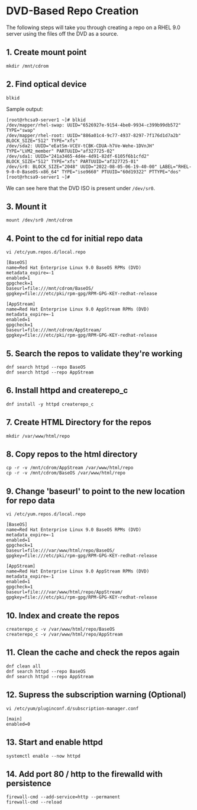# DVD-Based Repo Creation
The following steps will take you through creating a repo on a RHEL 9.0 server using the files off the DVD as a source.

## 1. Create mount point
`mkdir /mnt/cdrom`

## 2. Find optical device
`blkid`

Sample output:
```
[root@rhcsa9-server1 ~]# blkid
/dev/mapper/rhel-swap: UUID="6526927e-9154-4be0-9934-c399b99db572" TYPE="swap"
/dev/mapper/rhel-root: UUID="886a01c4-9c77-4937-8297-7f176d1d7a2b" BLOCK_SIZE="512" TYPE="xfs"
/dev/sda2: UUID="eEatSm-VCEV-tCBK-CDUA-h7Ve-Wehe-1DVnJH" TYPE="LVM2_member" PARTUUID="af327725-02"
/dev/sda1: UUID="241a3465-4d4e-4d91-82df-6105f6b1cfd2" BLOCK_SIZE="512" TYPE="xfs" PARTUUID="af327725-01"
/dev/sr0: BLOCK_SIZE="2048" UUID="2022-08-05-06-19-40-00" LABEL="RHEL-9-0-0-BaseOS-x86_64" TYPE="iso9660" PTUUID="60d19322" PTTYPE="dos"
[root@rhcsa9-server1 ~]#
```
We can see here that the DVD ISO is present under `/dev/sr0`.

## 3. Mount it
`mount /dev/sr0 /mnt/cdrom`

## 4. Point to the cd for initial repo data
`vi /etc/yum.repos.d/local.repo`

```
[BaseOS]
name=Red Hat Enterprise Linux 9.0 BaseOS RPMs (DVD)
metadata_expire=-1
enabled=1
gpgcheck=1
baseurl=file:///mnt/cdrom/BaseOS/
gpgkey=file:///etc/pki/rpm-gpg/RPM-GPG-KEY-redhat-release

[AppStream]
name=Red Hat Enterprise Linux 9.0 AppStream RPMs (DVD)
metadata_expire=-1
enabled=1
gpgcheck=1
baseurl=file:///mnt/cdrom/AppStream/
gpgkey=file:///etc/pki/rpm-gpg/RPM-GPG-KEY-redhat-release
```

## 5. Search the repos to validate they're working
```
dnf search httpd --repo BaseOS
dnf search httpd --repo AppStream
```

## 6. Install httpd and createrepo_c
`dnf install -y httpd createrepo_c`

## 7. Create HTML Directory for the repos
`mkdir /var/www/html/repo`

## 8. Copy repos to the html directory
```
cp -r -v /mnt/cdrom/AppStream /var/www/html/repo
cp -r -v /mnt/cdrom/BaseOS /var/www/html/repo
```

## 9. Change 'baseurl' to point to the new location for repo data
`vi /etc/yum.repos.d/local.repo`

```
[BaseOS]
name=Red Hat Enterprise Linux 9.0 BaseOS RPMs (DVD)
metadata_expire=-1
enabled=1
gpgcheck=1
baseurl=file:///var/www/html/repo/BaseOS/
gpgkey=file:///etc/pki/rpm-gpg/RPM-GPG-KEY-redhat-release

[AppStream]
name=Red Hat Enterprise Linux 9.0 AppStream RPMs (DVD)
metadata_expire=-1
enabled=1
gpgcheck=1
baseurl=file:///var/www/html/repo/AppStream/
gpgkey=file:///etc/pki/rpm-gpg/RPM-GPG-KEY-redhat-release
```

## 10. Index and create the repos
```
createrepo_c -v /var/www/html/repo/BaseOS
createrepo_c -v /var/www/html/repo/AppStream
```

## 11. Clean the cache and check the repos again
```
dnf clean all
dnf search httpd --repo BaseOS
dnf search httpd --repo AppStream
```

## 12. Supress the subscription warning (Optional)
`vi /etc/yum/pluginconf.d/subscription-manager.conf`

```
[main]
enabled=0
```

## 13. Start and enable httpd
`systemctl enable --now httpd`

## 14. Add port 80 / http to the firewalld with persistence
```
firewall-cmd --add-service=http --permanent
firewall-cmd --reload
```
